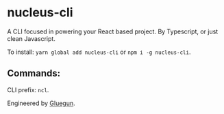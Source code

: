 # nucleus-cli
A CLI focused in powering your React based project. By Typescript, or just clean Javascript.

To install: ```yarn global add nucleus-cli``` or ```npm i -g nucleus-cli```.

## Commands:

CLI prefix: ```ncl```.


Engineered by [Gluegun](https://github.com/infinitered/gluegun).